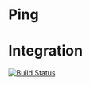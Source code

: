 Ping
====

Integration
===========
[![Build Status](https://travis-ci.org/akeneo/ping.svg?branch=master)](https://travis-ci.org/akeneo/ping)